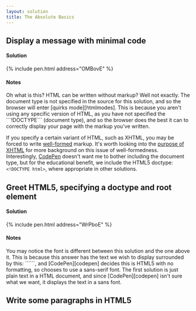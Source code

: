 ```yaml
---
layout: solution
title: The Absolute Basics 
---
```


<h2 id="hello">Display a message with minimal code</h2>

<h4>Solution</h4>
{% include pen.html address="OMBovE" %}

<h4>Notes</h4>
Oh what is this? HTML can be written without markup? Well not exactly. The document type is not specified in the source for this solution, and so the browser will enter [quirks mode][htmlmodes]. This is because you aren't using any specific version of HTML, as you have not specified the ```!DOCTYPE``` (document type), and so the browser does the best it can to correctly display your page with the markup you've written. 

If you specify a certain variant of HTML, such as XHTML, you may be forced to write [well-formed][xhtmllen] markup. It's worth looking into the [purpose of XHTML][xhtmlpurp] for more background on this issue of well-formedness. Interestingly, [CodePen][codepen] doesn't want me to bother including the document type, but for the educational benefit, we include the HTML5 doctype: ```<!DOCTYPE html>```, where appropriate in other solutions.


<h2 id="doctype">Greet HTML5, specifying a doctype and root element</h2>

<h4>Solution</h4>
{% include pen.html address="WrPboE" %}

<h4>Notes</h4>
You may notice the font is different between this solution and the one above it. This is because this answer has the text we wish to display surrounded by this: ```<html></html>```, and [CodePen][codepen] decides this is HTML5 with no formatting, so chooses to use a sans-serif font. The first solution is just plain text in a HTML document, and since [CodePen][codepen] isn't sure what we want, it displays the text in a sans font.

<h2 id="multline">Write some paragraphs in HTML5</h2>


[htmlmodes]:https://developer.mozilla.org/en-US/docs/Quirks_Mode_and_Standards_Mode
[xhtmlpurp]:http://diveintohtml5.info/past.html#xhtml
[xhtmllen]:https://www.w3.org/TR/xhtml1/#diffs
[codepen]: http://codepen.io/about/